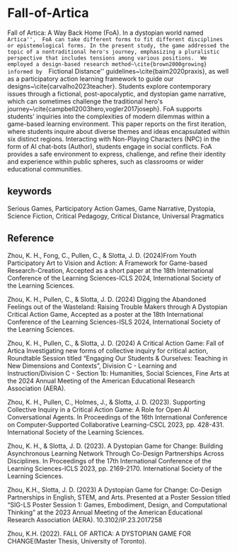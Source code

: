 # Fall-of-Artica
Fall of Artica: A Way Back Home (FoA).  In a dystopian world named ``Artica'',  FoA can take different forms to fit different disciplines or epistemological forms. In the present study, the game addressed the topic of a nontraditional hero's journey, emphasizing a pluralistic perspective that includes tensions among various positions.  We employed a design-based research method~\cite{brown2000growing}  informed by  ``Fictional Distance'' guidelines~\cite{baim2020praxis}, as well as a participatory action learning framework to guide our designs~\cite{carvalho2023teacher}. Students explore contemporary issues through a fictional, post-apocalyptic, and dystopian game narrative, which can sometimes challenge the traditional hero's journey~\cite{campbell2003hero,vogler2017joseph}. FoA supports students' inquiries into the complexities of modern dilemmas within a game-based learning environment. This paper reports on the first iteration, where students inquire about diverse themes and ideas encapsulated within six distinct regions. Interacting with Non-Playing Characters (NPC) in the form of AI chat-bots (Author), students engage in social conflicts. FoA provides a safe environment to express, challenge, and refine their identity and experience within public spheres, such as classrooms or wider educational communities.

## keywords
Serious Games, Participatory Action Games, Game Narrative, Dystopia, Science Fiction, Critical Pedagogy, Critical Distance, Universal Pragmatics

## Reference
Zhou, K. H., Fong, C., Pullen, C., & Slotta, J. D. (2024)From Youth Participatory Art to Vision and Action: A Framework for Game-based Research-Creation, Accepted as a short paper at the 18th International Conference of the Learning Sciences-ICLS 2024, International Society of the Learning Sciences.

Zhou, K. H., Pullen, C., & Slotta, J. D. (2024) Digging the Abandoned Feelings out of the Wasteland:  Raising Trouble Makers through A Dystopian Critical Action Game, Accepted as a poster at the 18th International Conference of the Learning Sciences-ISLS 2024, International Society of the Learning Sciences. 

Zhou, K. H., Pullen, C., & Slotta, J. D. (2024) A Critical Action Game: Fall of Artica Investigating new forms of collective inquiry for critical action, Roundtable Session titled “Engaging Our Students & Ourselves: Teaching in New Dimensions and Contexts”, Division C - Learning and Instruction/Division C - Section 1b: Humanities, Social Sciences, Fine Arts at the 2024 Annual Meeting of the American Educational Research Association (AERA). 

Zhou, K. H., Pullen, C., Holmes, J., & Slotta, J. D. (2023). Supporting Collective Inquiry in a Critical Action Game: A Role for Open AI Conversational Agents. In Proceedings of the 16th International Conference on Computer-Supported Collaborative Learning-CSCL 2023, pp. 428-431. International Society of the Learning Sciences.

Zhou, K. H., & Slotta, J. D. (2023). A Dystopian Game for Change: Building Asynchronous Learning Network Through Co-Design Partnerships Across Disciplines. In Proceedings of the 17th International Conference of the Learning Sciences-ICLS 2023, pp. 2169-2170. International Society of the Learning Sciences.

Zhou, K.H., Slotta, J. D. (2023) A Dystopian Game for Change: Co-Design Partnerships in English, STEM, and Arts. Presented at a Poster Session titled “SIG-LS Poster Session 1: Games, Embodiment, Design, and Computational Thinking” at the 2023 Annual Meeting of the American Educational Research Association (AERA). 10.3102/IP.23.2017258

Zhou, K.H. (2022). FALL OF ARTICA: A DYSTOPIAN GAME FOR CHANGE(Master Thesis, University of Toronto).
